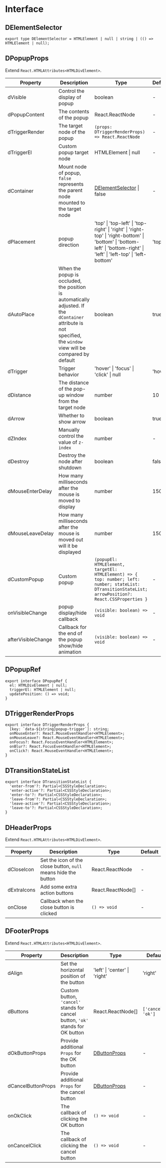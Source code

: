 # Interface

## DElementSelector

```tsx
export type DElementSelector = HTMLElement | null | string | (() => HTMLElement | null);
```

## DPopupProps

Extend `React.HTMLAttributes<HTMLDivElement>`.

<!-- prettier-ignore-start -->
| Property | Description | Type | Default | 
| --- | --- | --- | --- | 
| dVisible | Control the display of popup | boolean | - |
| dPopupContent | The contents of the popup | React.ReactNode | - |
| dTriggerRender | The target node of the popup | `(props: DTriggerRenderProps) => React.ReactNode` | - |
| dTriggerEl |  Custom popup target node | HTMLElement \| null | - |
| dContainer | Mount node of popup, `false` represents the parent node mounted to the target node | [DElementSelector](/components/Interface#DElementSelector) \| false | - |
| dPlacement | popup direction | 'top' \| 'top-left' \| 'top-right' \| 'right' \| 'right-top' \| 'right-bottom' \| 'bottom' \| 'bottom-left' \| 'bottom-right' \| 'left' \| 'left-top' \| 'left-bottom' | 'top' |
| dAutoPlace | When the popup is occluded, the position is automatically adjusted. If the `dContainer` attribute is not specified, the `window` view will be compared by default | boolean | true |
| dTrigger | Trigger behavior | 'hover' \| 'focus' \| 'click' \| null | 'hover' |
| dDistance | The distance of the pop-up window from the target node | number | 10 |
| dArrow | Whether to show arrow | boolean | true |
| dZIndex | Manually control the value of `z-index` | number | - |
| dDestroy | Destroy the node after shutdown | boolean | false |
| dMouseEnterDelay | How many milliseconds after the mouse is moved to display | number | 150 |
| dMouseLeaveDelay | How many milliseconds after the mouse is moved out will it be displayed | number | 150 |
| dCustomPopup | Custom popup | `(popupEl: HTMLElement, targetEl: HTMLElement) => { top: number; left: number; stateList: DTransitionStateList; arrowPosition?: React.CSSProperties }` | - |
| onVisibleChange | popup display/hide callback | `(visible: boolean) => void` | - |
| afterVisibleChange | Callback for the end of the popup show/hide animation | `(visible: boolean) => void` | - |
<!-- prettier-ignore-end -->

## DPopupRef

```tsx
export interface DPopupRef {
  el: HTMLDivElement | null;
  triggerEl: HTMLElement | null;
  updatePosition: () => void;
}
```

## DTriggerRenderProps

```tsx
export interface DTriggerRenderProps {
  [key: `data-${string}popup-trigger`]: string;
  onMouseEnter?: React.MouseEventHandler<HTMLElement>;
  onMouseLeave?: React.MouseEventHandler<HTMLElement>;
  onFocus?: React.FocusEventHandler<HTMLElement>;
  onBlur?: React.FocusEventHandler<HTMLElement>;
  onClick?: React.MouseEventHandler<HTMLElement>;
}
```

## DTransitionStateList

```tsx
export interface DTransitionStateList {
  'enter-from'?: Partial<CSSStyleDeclaration>;
  'enter-active'?: Partial<CSSStyleDeclaration>;
  'enter-to'?: Partial<CSSStyleDeclaration>;
  'leave-from'?: Partial<CSSStyleDeclaration>;
  'leave-active'?: Partial<CSSStyleDeclaration>;
  'leave-to'?: Partial<CSSStyleDeclaration>;
}
```

## DHeaderProps

Extend `React.HTMLAttributes<HTMLDivElement>`.

<!-- prettier-ignore-start -->
| Property | Description | Type | Default | 
| --- | --- | --- | --- | 
| dCloseIcon | Set the icon of the close button, `null` means hide the button | React.ReactNode | - |
| dExtraIcons | Add some extra action buttons | React.ReactNode[] | - |
| onClose | Callback when the close button is clicked | `() => void` | - |
<!-- prettier-ignore-end -->

## DFooterProps

Extend `React.HTMLAttributes<HTMLDivElement>`.

<!-- prettier-ignore-start -->
| Property | Description | Type | Default | 
| --- | --- | --- | --- | 
| dAlign | Set the horizontal position of the button | 'left' \| 'center' \| 'right' | 'right' |
| dButtons | Custom button, `'cancel'` stands for cancel button, `'ok'` stands for OK button | React.ReactNode[] | `['cancel', 'ok']` |
| dOkButtonProps | Provide additional `Props` for the OK button | [DButtonProps](/components/Button#DButtonProps) | - |
| dCancelButtonProps | Provide additional `Props` for the cancel button | [DButtonProps](/components/Button#DButtonProps) | - |
| onOkClick | The callback of clicking the OK button | `() => void` | - |
| onCancelClick | The callback of clicking the cancel button | `() => void` | - |
<!-- prettier-ignore-end -->
